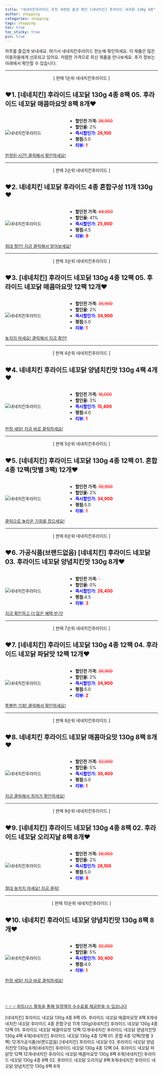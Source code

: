 ```yaml
---
title: "네네치킨후라이드 추천 세련된 옵션 확인 [네네치킨] 후라이드 네꼬닭 130g 4종"
author: shopping
categories: shopping
tags: shopping
toc: true
toc_sticky: true
pin: true
---
```

하루를 즐겁게 보내세요. 여기서 네네치킨후라이드 한눈에 확인하세요. 이 제품은 많은 이용자들에게 선호되고 있어요. 저렴한 가격으로 최신 제품을 만나보세요. 추가 정보는 아래에서 확인할 수 있습니다.

---
<p class="toplist" style="margin: 0 auto; display: block; width: fit-content;">[ 판매 1순위 네네치킨후라이드 ]</p>

<h2><strong>❤️1. [네네치킨] 후라이드 네꼬닭 130g 4종 8팩 05. 후라이드 네꼬닭 매콤마요맛 8팩 8개❤️</strong></h2>

<div style="display: flex; align-items: center;">
    <div style="flex: 0.4;">
        <img src="https://thumbnail8.coupangcdn.com/thumbnails/remote/230x230ex/image/vendor_inventory/743b/a39cb733cdee0b64ddc6c011465ed262a41342d2c83709c15563e6561a51.jpg" alt="네네치킨후라이드" style="max-width: 100%;">
    </div>
    <div style="flex: 0.6; margin-left: 10px;">
        <ul>
            <li><strong>할인전 가격:</strong> <del style="color: red;">26,900</del></li>
            <li><strong>할인율:</strong> 2%</li>
            <li><span style='color:blue'><strong>즉시할인가:</strong></span> <span style='color:red'><strong>26,100</strong></span></li>
            <li><strong>평점:</strong>5.0</li>
            <li><span style='color:blue'><strong>리뷰:</strong></span> <span style='color:red'><strong>1</strong></span></li>
        </ul>
    </div>
</div>
<div class="center">
    <a href="https://selin100587001.github.io?lptag=AF9450613&subid=githubio&pageKey=8180071340&traceid=V0-153&itemId=20207398684&vendorItemId=86547260150" class="myButton">
        한정된 시간! 클릭해서 확인하세요!
    </a>
</div>


---
<p class="toplist" style="margin: 0 auto; display: block; width: fit-content;">[ 판매 2순위 네네치킨후라이드 ]</p>

<h2><strong>❤️2. 네네치킨 네꼬닭 후라이드 4종 혼합구성 11개 130g❤️</strong></h2>

<div style="display: flex; align-items: center;">
    <div style="flex: 0.4;">
        <img src="https://thumbnail7.coupangcdn.com/thumbnails/remote/230x230ex/image/vendor_inventory/7e4e/324ba0989b7cbbab391f38cc82cb1a014856ba7d0711a6e4bb138a310545.jpg" alt="네네치킨후라이드" style="max-width: 100%;">
    </div>
    <div style="flex: 0.6; margin-left: 10px;">
        <ul>
            <li><strong>할인전 가격:</strong> <del style="color: red;">44,000</del></li>
            <li><strong>할인율:</strong> 41%</li>
            <li><span style='color:blue'><strong>즉시할인가:</strong></span> <span style='color:red'><strong>25,900</strong></span></li>
            <li><strong>평점:</strong>4.5</li>
            <li><span style='color:blue'><strong>리뷰:</strong></span> <span style='color:red'><strong>9</strong></span></li>
        </ul>
    </div>
</div>
<div class="center">
    <a href="https://selin100587001.github.io?lptag=AF9450613&subid=githubio&pageKey=7583561868&traceid=V0-153&itemId=20024125973&vendorItemId=87120807621" class="myButton">
        최대 할인! 지금 클릭해서 알아보세요!
    </a>
</div>


---
<p class="toplist" style="margin: 0 auto; display: block; width: fit-content;">[ 판매 3순위 네네치킨후라이드 ]</p>

<h2><strong>❤️3. [네네치킨] 후라이드 네꼬닭 130g 4종 12팩 05. 후라이드 네꼬닭 매콤마요맛 12팩 12개❤️</strong></h2>

<div style="display: flex; align-items: center;">
    <div style="flex: 0.4;">
        <img src="https://thumbnail8.coupangcdn.com/thumbnails/remote/230x230ex/image/vendor_inventory/57ab/426048b1c77c0b2c512740cc73adc1998401c48e4a5b9a82444b9e78f383.jpg" alt="네네치킨후라이드" style="max-width: 100%;">
    </div>
    <div style="flex: 0.6; margin-left: 10px;">
        <ul>
            <li><strong>할인전 가격:</strong> <del style="color: red;">35,900</del></li>
            <li><strong>할인율:</strong> 2%</li>
            <li><span style='color:blue'><strong>즉시할인가:</strong></span> <span style='color:red'><strong>34,900</strong></span></li>
            <li><strong>평점:</strong>5.0</li>
            <li><span style='color:blue'><strong>리뷰:</strong></span> <span style='color:red'><strong>1</strong></span></li>
        </ul>
    </div>
</div>
<div class="center">
    <a href="https://selin100587001.github.io?lptag=AF9450613&subid=githubio&pageKey=8180071340&traceid=V0-153&itemId=18244783875&vendorItemId=86547259505" class="myButton">
        놓치지 마세요! 클릭해서 지금 확인!
    </a>
</div>


---
<p class="toplist" style="margin: 0 auto; display: block; width: fit-content;">[ 판매 4순위 네네치킨후라이드 ]</p>

<h2><strong>❤️4. 네네치킨 후라이드 네꼬닭 양념치킨맛 130g 4팩 4개❤️</strong></h2>

<div style="display: flex; align-items: center;">
    <div style="flex: 0.4;">
        <img src="https://thumbnail7.coupangcdn.com/thumbnails/remote/230x230ex/image/vendor_inventory/6b14/58c0effcec45b412b0a40d07d3e544139ffbc7e2c2d8358fd8e5b6c5b152.jpg" alt="네네치킨후라이드" style="max-width: 100%;">
    </div>
    <div style="flex: 0.6; margin-left: 10px;">
        <ul>
            <li><strong>할인전 가격:</strong> <del style="color: red;">16,000</del></li>
            <li><strong>할인율:</strong> 3%</li>
            <li><span style='color:blue'><strong>즉시할인가:</strong></span> <span style='color:red'><strong>15,400</strong></span></li>
            <li><strong>평점:</strong>4.0</li>
            <li><span style='color:blue'><strong>리뷰:</strong></span> <span style='color:red'><strong>1</strong></span></li>
        </ul>
    </div>
</div>
<div class="center">
    <a href="https://selin100587001.github.io?lptag=AF9450613&subid=githubio&pageKey=7043884797&traceid=V0-153&itemId=17427805232&vendorItemId=84596890381" class="myButton">
        한정 세일! 지금 바로 클릭하세요!
    </a>
</div>


---
<p class="toplist" style="margin: 0 auto; display: block; width: fit-content;">[ 판매 5순위 네네치킨후라이드 ]</p>

<h2><strong>❤️5. [네네치킨] 후라이드 네꼬닭 130g 4종 12팩 01. 혼합 4종 12팩(맛별 3팩) 12개❤️</strong></h2>

<div style="display: flex; align-items: center;">
    <div style="flex: 0.4;">
        <img src="https://thumbnail8.coupangcdn.com/thumbnails/remote/230x230ex/image/vendor_inventory/57ab/426048b1c77c0b2c512740cc73adc1998401c48e4a5b9a82444b9e78f383.jpg" alt="네네치킨후라이드" style="max-width: 100%;">
    </div>
    <div style="flex: 0.6; margin-left: 10px;">
        <ul>
            <li><strong>할인전 가격:</strong> <del style="color: red;">35,900</del></li>
            <li><strong>할인율:</strong> 2%</li>
            <li><span style='color:blue'><strong>즉시할인가:</strong></span> <span style='color:red'><strong>34,900</strong></span></li>
            <li><strong>평점:</strong>5.0</li>
            <li><span style='color:blue'><strong>리뷰:</strong></span> <span style='color:red'><strong>1</strong></span></li>
        </ul>
    </div>
</div>
<div class="center">
    <a href="https://selin100587001.github.io?lptag=AF9450613&subid=githubio&pageKey=7621490287&traceid=V0-153&itemId=18947585606&vendorItemId=86547259525" class="myButton">
        클릭으로 놀라운 기회를 잡으세요!
    </a>
</div>


---
<p class="toplist" style="margin: 0 auto; display: block; width: fit-content;">[ 판매 6순위 네네치킨후라이드 ]</p>

<h2><strong>❤️6. 가공식품(브랜드없음) [네네치킨] 후라이드 네꼬닭 03. 후라이드 네꼬닭 양념치킨맛 130g 8개❤️</strong></h2>

<div style="display: flex; align-items: center;">
    <div style="flex: 0.4;">
        <img src="https://thumbnail9.coupangcdn.com/thumbnails/remote/230x230ex/image/vendor_inventory/d2ce/81f693acb57c159232cc46484726d4c6218391f5c1cba053cc7b0766f01d.jpg" alt="네네치킨후라이드" style="max-width: 100%;">
    </div>
    <div style="flex: 0.6; margin-left: 10px;">
        <ul>
            <li><strong>할인전 가격:</strong> <del style="color: red;">-</del></li>
            <li><strong>할인율:</strong> 0%</li>
            <li><span style='color:blue'><strong>즉시할인가:</strong></span> <span style='color:red'><strong>26,400</strong></span></li>
            <li><strong>평점:</strong>4.5</li>
            <li><span style='color:blue'><strong>리뷰:</strong></span> <span style='color:red'><strong>3</strong></span></li>
        </ul>
    </div>
</div>
<div class="center">
    <a href="https://selin100587001.github.io?lptag=AF9450613&subid=githubio&pageKey=7822050426&traceid=V0-153&itemId=16819973818&vendorItemId=84000103446" class="myButton">
        지금 확인하고 더 많은 혜택 받기!
    </a>
</div>


---
<p class="toplist" style="margin: 0 auto; display: block; width: fit-content;">[ 판매 7순위 네네치킨후라이드 ]</p>

<h2><strong>❤️7. [네네치킨] 후라이드 네꼬닭 130g 4종 12팩 04. 후라이드 네꼬닭 파닭맛 12팩 12개❤️</strong></h2>

<div style="display: flex; align-items: center;">
    <div style="flex: 0.4;">
        <img src="https://thumbnail8.coupangcdn.com/thumbnails/remote/230x230ex/image/vendor_inventory/57ab/426048b1c77c0b2c512740cc73adc1998401c48e4a5b9a82444b9e78f383.jpg" alt="네네치킨후라이드" style="max-width: 100%;">
    </div>
    <div style="flex: 0.6; margin-left: 10px;">
        <ul>
            <li><strong>할인전 가격:</strong> <del style="color: red;">35,900</del></li>
            <li><strong>할인율:</strong> 2%</li>
            <li><span style='color:blue'><strong>즉시할인가:</strong></span> <span style='color:red'><strong>34,900</strong></span></li>
            <li><strong>평점:</strong>5.0</li>
            <li><span style='color:blue'><strong>리뷰:</strong></span> <span style='color:red'><strong>2</strong></span></li>
        </ul>
    </div>
</div>
<div class="center">
    <a href="https://selin100587001.github.io?lptag=AF9450613&subid=githubio&pageKey=6938989627&traceid=V0-153&itemId=19096147183&vendorItemId=86547259492" class="myButton">
        특별한 기회! 클릭해서 확인하세요!
    </a>
</div>


---
<p class="toplist" style="margin: 0 auto; display: block; width: fit-content;">[ 판매 8순위 네네치킨후라이드 ]</p>

<h2><strong>❤️8. 네네치킨 후라이드 네꼬닭 매콤마요맛 130g 8팩 8개❤️</strong></h2>

<div style="display: flex; align-items: center;">
    <div style="flex: 0.4;">
        <img src="https://thumbnail6.coupangcdn.com/thumbnails/remote/230x230ex/image/vendor_inventory/cd03/746ead574a74ea8c8365734ec76654ef0ea50fac987f41f67bc3dcdd362e.jpg" alt="네네치킨후라이드" style="max-width: 100%;">
    </div>
    <div style="flex: 0.6; margin-left: 10px;">
        <ul>
            <li><strong>할인전 가격:</strong> <del style="color: red;">32,000</del></li>
            <li><strong>할인율:</strong> 5%</li>
            <li><span style='color:blue'><strong>즉시할인가:</strong></span> <span style='color:red'><strong>30,400</strong></span></li>
            <li><strong>평점:</strong>5.0</li>
            <li><span style='color:blue'><strong>리뷰:</strong></span> <span style='color:red'><strong>1</strong></span></li>
        </ul>
    </div>
</div>
<div class="center">
    <a href="https://selin100587001.github.io?lptag=AF9450613&subid=githubio&pageKey=8244237578&traceid=V0-153&itemId=17267922175&vendorItemId=84439112283" class="myButton">
        지금 클릭해서 최저가 확인하세요!
    </a>
</div>


---
<p class="toplist" style="margin: 0 auto; display: block; width: fit-content;">[ 판매 9순위 네네치킨후라이드 ]</p>

<h2><strong>❤️9. [네네치킨] 후라이드 네꼬닭 130g 4종 8팩 02. 후라이드 네꼬닭 오리지날 8팩 8개❤️</strong></h2>

<div style="display: flex; align-items: center;">
    <div style="flex: 0.4;">
        <img src="https://thumbnail8.coupangcdn.com/thumbnails/remote/230x230ex/image/vendor_inventory/743b/a39cb733cdee0b64ddc6c011465ed262a41342d2c83709c15563e6561a51.jpg" alt="네네치킨후라이드" style="max-width: 100%;">
    </div>
    <div style="flex: 0.6; margin-left: 10px;">
        <ul>
            <li><strong>할인전 가격:</strong> <del style="color: red;">26,900</del></li>
            <li><strong>할인율:</strong> 2%</li>
            <li><span style='color:blue'><strong>즉시할인가:</strong></span> <span style='color:red'><strong>26,100</strong></span></li>
            <li><strong>평점:</strong>5.0</li>
            <li><span style='color:blue'><strong>리뷰:</strong></span> <span style='color:red'><strong>8</strong></span></li>
        </ul>
    </div>
</div>
<div class="center">
    <a href="https://selin100587001.github.io?lptag=AF9450613&subid=githubio&pageKey=7210242355&traceid=V0-153&itemId=20207398680&vendorItemId=86547260295" class="myButton">
        절대 놓치지 마세요! 지금 클릭!
    </a>
</div>


---
<p class="toplist" style="margin: 0 auto; display: block; width: fit-content;">[ 판매 10순위 네네치킨후라이드 ]</p>

<h2><strong>❤️10. 네네치킨 후라이드 네꼬닭 양념치킨맛 130g 8팩 8개❤️</strong></h2>

<div style="display: flex; align-items: center;">
    <div style="flex: 0.4;">
        <img src="https://thumbnail8.coupangcdn.com/thumbnails/remote/230x230ex/image/vendor_inventory/c77a/69cbdd46072a55e3c51def51f164418131d7e8f18e3b00cf827754897ffd.jpg" alt="네네치킨후라이드" style="max-width: 100%;">
    </div>
    <div style="flex: 0.6; margin-left: 10px;">
        <ul>
            <li><strong>할인전 가격:</strong> <del style="color: red;">32,000</del></li>
            <li><strong>할인율:</strong> 5%</li>
            <li><span style='color:blue'><strong>즉시할인가:</strong></span> <span style='color:red'><strong>30,400</strong></span></li>
            <li><strong>평점:</strong>4.0</li>
            <li><span style='color:blue'><strong>리뷰:</strong></span> <span style='color:red'><strong>1</strong></span></li>
        </ul>
    </div>
</div>
<div class="center">
    <a href="https://selin100587001.github.io?lptag=AF9450613&subid=githubio&pageKey=7043884797&traceid=V0-153&itemId=16869037362&vendorItemId=84439111722" class="myButton">
        한정 세일! 지금 바로 클릭하세요!
    </a>
</div>

<br><br><br>[💦 💦 💦 파트너스 활동을 통해 일정액의 수수료를 제공받을 수 있습니다](https://link.coupang.com/a/bcpT2c)<br><br>[네네치킨] 후라이드 네꼬닭 130g 4종 8팩 05. 후라이드 네꼬닭 매콤마요맛 8팩 8개네네치킨 네꼬닭 후라이드 4종 혼합구성 11개 130g[네네치킨] 후라이드 네꼬닭 130g 4종 12팩 05. 후라이드 네꼬닭 매콤마요맛 12팩 12개네네치킨 후라이드 네꼬닭 양념치킨맛 130g 4팩 4개[네네치킨] 후라이드 네꼬닭 130g 4종 12팩 01. 혼합 4종 12팩(맛별 3팩) 12개가공식품(브랜드없음) [네네치킨] 후라이드 네꼬닭 03. 후라이드 네꼬닭 양념치킨맛 130g 8개[네네치킨] 후라이드 네꼬닭 130g 4종 12팩 04. 후라이드 네꼬닭 파닭맛 12팩 12개네네치킨 후라이드 네꼬닭 매콤마요맛 130g 8팩 8개[네네치킨] 후라이드 네꼬닭 130g 4종 8팩 02. 후라이드 네꼬닭 오리지날 8팩 8개네네치킨 후라이드 네꼬닭 양념치킨맛 130g 8팩 8개